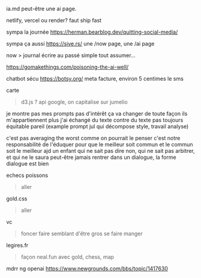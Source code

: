 ia.md
peut-être une ai page.

netlify, vercel ou render?
faut ship fast

sympa la journée
https://herman.bearblog.dev/quitting-social-media/

sympa ça aussi
https://sive.rs/
une /now page, une /ai page

now > journal
écrire au passé simple
tout assumer...

https://gomakethings.com/poisoning-the-ai-well/

chatbot sécu
https://botsy.org/
meta facture, environ 5 centimes le sms

carte
> d3.js ?
> api google, on capitalise sur jumelio

je montre pas mes prompts
pas d'intérêt ça va changer
de toute façon ils m'appartiennent plus
j'ai échangé du texte contre du texte
pas toujours équitable pareil
(example prompt jul qui décompose style, travail analyse)

c'est pas averaging the worst comme on pourrait le penser
c'est notre responsabilité de l'éduquer
pour que le meilleur soit commun et le commun soit le meilleur
ajd un enfant qui ne sait pas dire non,
qui ne sait pas arbitrer,
et qui ne le saura peut-être jamais
rentrer dans un dialogue, la forme dialogue est bien

echecs poissons
> aller

gold.css
> aller

vc
> foncer
> faire semblant d'être gros
> se faire manger

legires.fr
> façon neal.fun
> avec gold, chess, map

mdrr ng openai
https://www.newgrounds.com/bbs/topic/1417630

